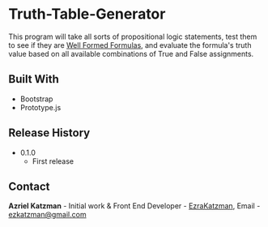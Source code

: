 # Truth-Table-Generator

This program will take all sorts of propositional logic statements, test them to see if they are [Well Formed Formulas](https://en.wikipedia.org/wiki/Well-formed_formula), and  evaluate the formula's truth value based on all available combinations of True and False assignments.

## Built With

* Bootstrap
* Prototype.js 

## Release History

* 0.1.0
  * First release

## Contact

**Azriel Katzman** - Initial work & Front End Developer - [EzraKatzman](https://github.com/EzraKatzman), Email - ezkatzman@gmail.com
